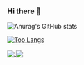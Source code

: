 ### Hi there 👋

![Anurag's GitHub stats](https://github-readme-stats.vercel.app/api?username=tofu-tsukuba&show_icons=true&theme=dark)

[![Top Langs](https://github-readme-stats.vercel.app/api/top-langs/?username=tofu-tsukuba&theme=dark)](https://github.com/anuraghazra/github-readme-stats)

<a href="https://github.com/anuraghazra/github-readme-stats">
  <img align="center" src="https://github-readme-stats.vercel.app/api/pin/?username=tofu-tsukubak&repo=github-readme-stats" />
</a>
<a href="https://github.com/anuraghazra/convoychat">
  <img align="center" src="https://github-readme-stats.vercel.app/api/pin/?username=tofu-tsukuba&repo=convoychat" />
</a>

<!--
**tofu-tsukuba/tofu-tsukuba** is a ✨ _special_ ✨ repository because its `README.md` (this file) appears on your GitHub profile.

Here are some ideas to get you started:

- 🔭 I’m currently working on ...
- 🌱 I’m currently learning ...
- 👯 I’m looking to collaborate on ...
- 🤔 I’m looking for help with ...
- 💬 Ask me about ...
- 📫 How to reach me: ...
- 😄 Pronouns: ...
- ⚡ Fun fact: ...
-->
